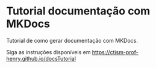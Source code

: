 # Tutorial documentação com MKDocs

Tutorial de como gerar documentação com MKDocs.

Siga as instruções disponíveis em https://ctism-prof-henry.github.io/docsTutorial 
